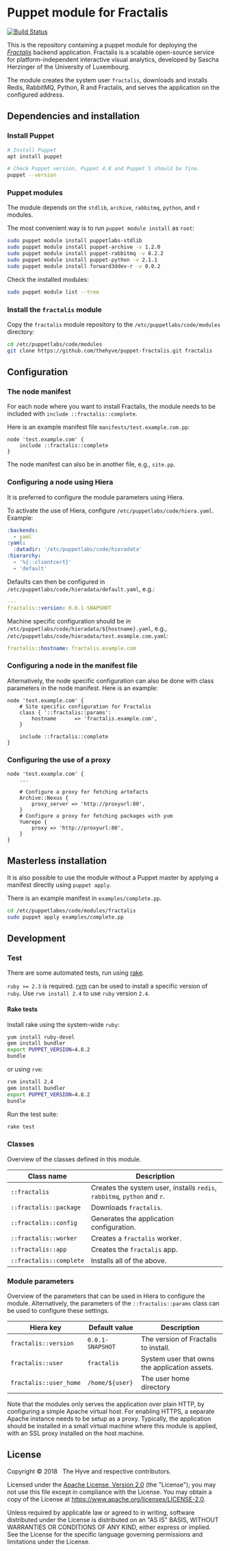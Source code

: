 # Puppet module for Fractalis

[![Build Status](https://travis-ci.org/thehyve/puppet-fractalis.svg?branch=master)](https://travis-ci.org/thehyve/puppet-fractalis/branches)

This is the repository containing a puppet module for deploying the _[Fractalis]_ backend application.
Fractalis is a scalable open-source service for platform-independent interactive visual analytics,
developed by Sascha Herzinger of the University of Luxembourg.

The module creates the system user `fractalis`, downloads and installs
Redis, RabbitMQ, Python, R and Fractalis, and serves the application
on the configured address.


## Dependencies and installation

### Install Puppet
```bash
# Install Puppet
apt install puppet

# Check Puppet version, Puppet 4.8 and Puppet 5 should be fine.
puppet --version
```

### Puppet modules
The module depends on the `stdlib`, `archive`, `rabbitmq`, `python`, and `r` modules.

The most convenient way is to run `puppet module install` as `root`:
```bash
sudo puppet module install puppetlabs-stdlib
sudo puppet module install puppet-archive -v 1.2.0
sudo puppet module install puppet-rabbitmq -v 8.2.2
sudo puppet module install puppet-python -v 2.1.1
sudo puppet module install forward3ddev-r -v 0.0.2
```

Check the installed modules:
```bash
sudo puppet module list --tree
```

### Install the `fractalis` module
Copy the `fractalis` module repository to the `/etc/puppetlabs/code/modules` directory:
```bash
cd /etc/puppetlabs/code/modules
git clone https://github.com/thehyve/puppet-fractalis.git fractalis
```

## Configuration

### The node manifest

For each node where you want to install Fractalis, the module needs to be included with
`include ::fractalis::complete`.

Here is an example manifest file `manifests/test.example.com.pp`:
```puppet
node 'test.example.com' {
    include ::fractalis::complete
}
```
The node manifest can also be in another file, e.g., `site.pp`.

### Configuring a node using Hiera

It is preferred to configure the module parameters using Hiera.

To activate the use of Hiera, configure `/etc/puppetlabs/code/hiera.yaml`. Example:
```yaml
:backends:
  - yaml
:yaml:
  :datadir: '/etc/puppetlabs/code/hieradata'
:hierarchy:
  - '%{::clientcert}'
  - 'default'
```
Defaults can then be configured in `/etc/puppetlabs/code/hieradata/default.yaml`, e.g.:
```yaml
---
fractalis::version: 0.0.1-SNAPSHOT
```

Machine specific configuration should be in `/etc/puppetlabs/code/hieradata/${hostname}.yaml`, e.g.,
`/etc/puppetlabs/code/hieradata/test.example.com.yaml`:
```yaml
fractalis::hostname: fractalis.example.com
```

### Configuring a node in the manifest file

Alternatively, the node specific configuration can also be done with class parameters in the node manifest.
Here is an example:
```puppet
node 'test.example.com' {
    # Site specific configuration for Fractalis
    class { '::fractalis::params':
        hostname      => 'fractalis.example.com',
    }

    include ::fractalis::complete
}
```

### Configuring the use of a proxy
```puppet
node 'test.example.com' {
    ...

    # Configure a proxy for fetching artefacts
    Archive::Nexus {
        proxy_server => 'http://proxyurl:80',
    }
    # Configure a proxy for fetching packages with yum
    Yumrepo {
        proxy => 'http://proxyurl:80',
    }
}
```


## Masterless installation
It is also possible to use the module without a Puppet master by applying a manifest directly using `puppet apply`.

There is an example manifest in `examples/complete.pp`.

```bash
cd /etc/puppetlabes/code/modules/fractalis
sudo puppet apply examples/complete.pp
```


## Development

### Test
There are some automated tests, run using [rake].

`ruby >= 2.3` is required. [rvm] can be used to install a specific version of `ruby`.
Use `rvm install 2.4` to use `ruby` version `2.4`.


#### Rake tests
Install rake using the system-wide `ruby`:
```bash
yum install ruby-devel
gem install bundler
export PUPPET_VERSION=4.8.2
bundle
```
or using `rvm`:
```bash
rvm install 2.4
gem install bundler
export PUPPET_VERSION=4.8.2
bundle
```
Run the test suite:
```bash
rake test
```

### Classes

Overview of the classes defined in this module.

| Class name | Description |
|------------|-------------|
| `::fractalis` | Creates the system user, installs `redis`, `rabbitmq`, `python` and `r`. |
| `::fractalis::package` | Downloads `fractalis`. |
| `::fractalis::config` | Generates the application configuration. |
| `::fractalis::worker`  | Creates a `fractalis` worker. |
| `::fractalis::app` | Creates the `fractalis` app. |
| `::fractalis::complete` | Installs all of the above. |

### Module parameters

Overview of the parameters that can be used in Hiera to configure the module.
Alternatively, the parameters of the `::fractalis::params` class can be used to configure these settings.

| Hiera key | Default value | Description |
|-----------|---------------|-------------|
| `fractalis::version`       | `0.0.1-SNAPSHOT` | The version of Fractalis to install. |
| `fractalis::user`          | `fractalis` | System user that owns the application assets. |
| `fractalis::user_home`     | `/home/${user}` | The user home directory |

Note that the modules only serves the application over plain HTTP, by configuring a simple Apache virtual host.
For enabling HTTPS, a separate Apache instance needs to be setup as a proxy.
Typically, the application should be installed in a small virtual machine where this module is applied,
with an SSL proxy installed on the host machine.


## License

Copyright &copy; 2018 &nbsp; The Hyve and respective contributors.

Licensed under the [Apache License, Version 2.0](LICENSE) (the "License");
you may not use this file except in compliance with the License.
You may obtain a copy of the License at https://www.apache.org/licenses/LICENSE-2.0.

Unless required by applicable law or agreed to in writing, software
distributed under the License is distributed on an "AS IS" BASIS,
WITHOUT WARRANTIES OR CONDITIONS OF ANY KIND, either express or implied.
See the License for the specific language governing permissions and
limitations under the License.


[Fractalis]: https://fractalis.lcsb.uni.lu
[rake]: https://github.com/ruby/rake
[rvm]: https://rvm.io/
